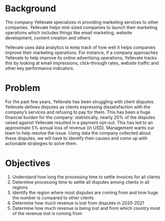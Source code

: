 # Background
The company Yellevate specializes in providing marketing services to other companies. Yellevate helps mid-sized companies to launch their marketing operations which includes things like email marketing, website development, content creation and others.

Yellevate uses data analytics to keep track of how well it helps companies improve their marketing operations. For instance, if a company approaches Yellevate to
help improve its online advertising operations, Yellevate tracks this by looking at email impressions, click-through rates, website traffic and other key performance indicators.

# Problem
For the past few years, Yellevate has been struggling with client disputes. Yellevate defines disputes as clients expressing dissatisfaction with the company’s
services and refusing to pay for them. This has been a huge financial burden for the company: statistically, nearly 20% of the disputes raised against Yellevate resulted in a payment opt-out. This has led to an approximate 5% annual loss of revenue (in USD). Management wants our team to help resolve the issue. Using data the company
collected about these disputes, we will have to identify their causes and come up with actionable strategies to solve them.

# Objectives
1. Understand how long the processing time to settle invoices for all clients
2. Determine processing time to settle all disputes among clients in all regions
3. Identify the region where most disputes are coming from and how huge the number is compared to other clients
4. Determine how much revenue is lost from disputes in 2020-2021
5. Determine how much revenue is being lost and from which country most of the revenue lost is coming from
